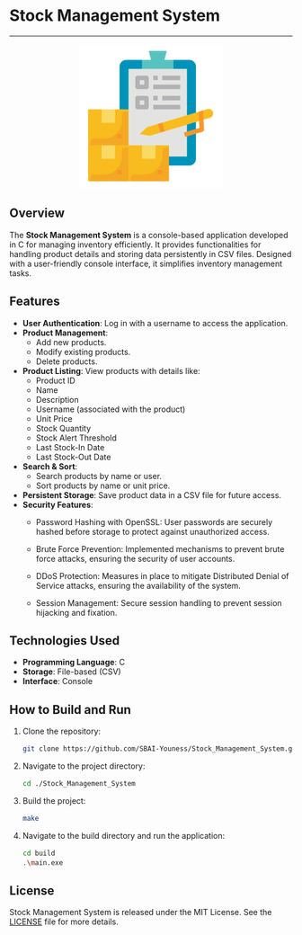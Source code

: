 # Stock Management System
---

<p align="center">
  <img src="assets/icons/app_icon.png" alt="App Icon">
</p>

## Overview
The **Stock Management System** is a console-based application developed in C for managing inventory efficiently. It provides functionalities for handling product details and storing data persistently in CSV files. Designed with a user-friendly console interface, it simplifies inventory management tasks.


## Features
- **User Authentication**: Log in with a username to access the application.
- **Product Management**:
  - Add new products.
  - Modify existing products.
  - Delete products.
- **Product Listing**:
  View products with details like:
  - Product ID
  - Name
  - Description
  - Username (associated with the product)
  - Unit Price
  - Stock Quantity
  - Stock Alert Threshold
  - Last Stock-In Date
  - Last Stock-Out Date
- **Search & Sort**:
  - Search products by name or user.
  - Sort products by name or unit price.
- **Persistent Storage**:
  Save product data in a CSV file for future access.
- **Security Features**:
  - Password Hashing with OpenSSL: User passwords are securely hashed before storage to protect against unauthorized access.
  - Brute Force Prevention: Implemented mechanisms to prevent brute force attacks, ensuring the security of user accounts.
  - DDoS Protection: Measures in place to mitigate Distributed Denial of Service attacks, ensuring the availability of the system.

  - Session Management: Secure session handling to prevent session hijacking and fixation.


## Technologies Used
- **Programming Language**: C
- **Storage**: File-based (CSV)
- **Interface**: Console


## How to Build and Run

1. Clone the repository:
   ```bash
   git clone https://github.com/SBAI-Youness/Stock_Management_System.git
   ```
2. Navigate to the project directory:
   ```bash
   cd ./Stock_Management_System
   ```
3. Build the project:
   ```bash
   make
   ```
4. Navigate to the build directory and run the application:
   ```bash
   cd build
   .\main.exe
   ```


## License
Stock Management System is released under the MIT License. See the [LICENSE](LICENSE) file for more details.